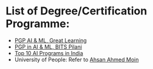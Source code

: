# List of Degree/Certification Programme:  
 - [PGP AI & ML, Great Learning](https://www.greatlearning.in/pg-program-artificial-intelligence-course)  
 - [PGP in AI & ML, BITS Pilani](https://bits-pilani-wilp.ac.in/certification-programmes/pgp-ai-ml.php)  
 - [Top 10 AI Programs in India](https://analyticsindiamag.com/top-10-courses-and-training-programs-on-artificial-intelligence-in-india-ranking-2019/)  
 - University of People: Refer to [Ahsan Ahmed Moin](https://www.quora.com/Is-the-University-of-the-People-a-scam-and-what-are-the-reasons)  
 

